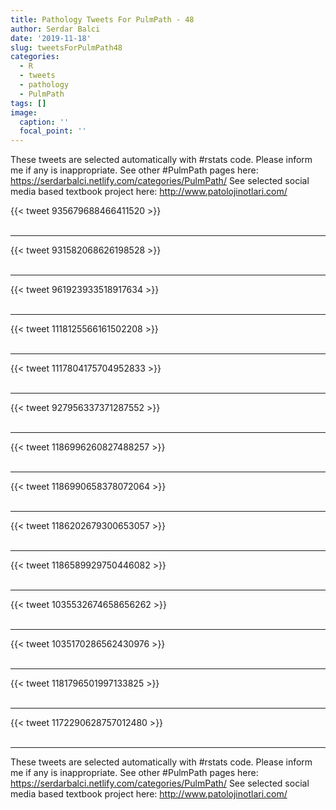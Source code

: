 ```yaml
---
title: Pathology Tweets For PulmPath - 48
author: Serdar Balci
date: '2019-11-18'
slug: tweetsForPulmPath48
categories:
  - R
  - tweets
  - pathology
  - PulmPath
tags: []
image:
  caption: ''
  focal_point: ''
---
```



These tweets are selected automatically with #rstats code. Please inform me if any is inappropriate.
See other #PulmPath pages here: https://serdarbalci.netlify.com/categories/PulmPath/ 
See selected social media based textbook project here: http://www.patolojinotlari.com/

{{< tweet 935679688466411520 >}}
<br>
<br>
<hr>
{{< tweet 931582068626198528 >}}
<br>
<br>
<hr>
{{< tweet 961923933518917634 >}}
<br>
<br>
<hr>
{{< tweet 1118125566161502208 >}}
<br>
<br>
<hr>
{{< tweet 1117804175704952833 >}}
<br>
<br>
<hr>
{{< tweet 927956337371287552 >}}
<br>
<br>
<hr>
{{< tweet 1186996260827488257 >}}
<br>
<br>
<hr>
{{< tweet 1186990658378072064 >}}
<br>
<br>
<hr>
{{< tweet 1186202679300653057 >}}
<br>
<br>
<hr>
{{< tweet 1186589929750446082 >}}
<br>
<br>
<hr>
{{< tweet 1035532674658656262 >}}
<br>
<br>
<hr>
{{< tweet 1035170286562430976 >}}
<br>
<br>
<hr>
{{< tweet 1181796501997133825 >}}
<br>
<br>
<hr>
{{< tweet 1172290628757012480 >}}
<br>
<br>
<hr>


These tweets are selected automatically with #rstats code. Please inform me if any is inappropriate.
See other #PulmPath pages here: https://serdarbalci.netlify.com/categories/PulmPath/ 
See selected social media based textbook project here: http://www.patolojinotlari.com/
